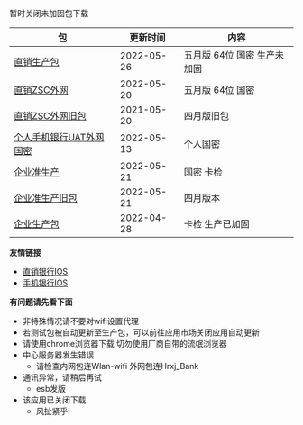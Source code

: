 暂时关闭未加固包下载

|  包   | 更新时间  | 内容  |
|  ----  | ----  |----  |
| [直销生产包](https://www.pgyer.com/dsbank_release)  | 2022-05-26 | 五月版 64位 国密 生产未加固 |
| [直销ZSC外网](https://www.pgyer.com/dsbank_zsc_w)   | 2022-05-20 |五月版 64位 国密 |
| [直销ZSC外网旧包](https://www.pgyer.com/dsbank_z_regressio)  | 2021-05-20 | 四月版旧包 |
| [个人手机银行UAT外网国密](https://www.pgyer.com/XW1V)  | 2022-05-13 | 个人国密 |
| [企业准生产](https://www.pgyer.com/qyBank_zsc)  | 2022-05-21 | 国密 卡检 |
| [企业准生产旧包](https://www.pgyer.com/qyBank_hg)  | 2022-05-21 | 四月版本 |
| [企业生产包](https://www.pgyer.com/qyBank_release)   | 2022-04-28 | 卡检 生产已加固 |

**友情链接**
+ [直销银行IOS](http://d.7short.com/hrxjubank)
+ [手机银行IOS](http://d.7short.com/hrxjpmbank)

**有问题请先看下面**
+ 非特殊情况请不要对wifi设置代理
+ 若测试包被自动更新至生产包，可以前往应用市场关闭应用自动更新
+ 请使用chrome浏览器下载 切勿使用厂商自带的流氓浏览器
+ 中心服务器发生错误
  + 请检查内网包连Wlan-wifi 外网包连Hrxj_Bank
+ 通讯异常，请稍后再试
  + esb发版
+ 该应用已关闭下载
  + 风扯紧乎!

